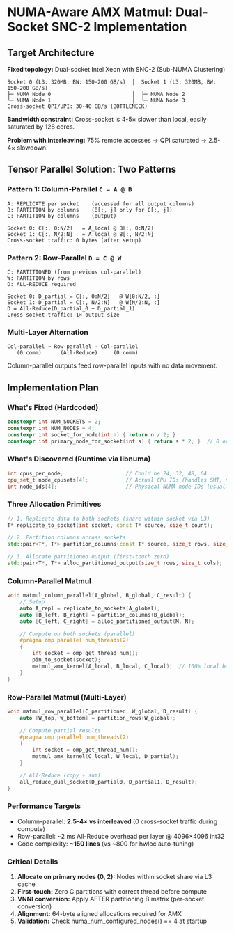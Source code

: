# NUMA-Aware AMX Matmul: Dual-Socket SNC-2 Implementation

## Target Architecture

**Fixed topology:** Dual-socket Intel Xeon with SNC-2 (Sub-NUMA Clustering)
```
Socket 0 (L3: 320MB, BW: 150-200 GB/s)  │  Socket 1 (L3: 320MB, BW: 150-200 GB/s)
├─ NUMA Node 0                          │  ├─ NUMA Node 2
└─ NUMA Node 1                          │  └─ NUMA Node 3
Cross-socket QPI/UPI: 30-40 GB/s (BOTTLENECK)
```

**Bandwidth constraint:** Cross-socket is 4-5× slower than local, easily saturated by 128 cores.

**Problem with interleaving:** 75% remote accesses → QPI saturated → 2.5-4× slowdown.

## Tensor Parallel Solution: Two Patterns

### Pattern 1: Column-Parallel `C = A @ B`
```
A: REPLICATE per socket    (accessed for all output columns)
B: PARTITION by columns    (B[:, j] only for C[:, j])
C: PARTITION by columns    (output)

Socket 0: C[:, 0:N/2]   = A_local @ B[:, 0:N/2]
Socket 1: C[:, N/2:N]   = A_local @ B[:, N/2:N]
Cross-socket traffic: 0 bytes (after setup)
```

### Pattern 2: Row-Parallel `D = C @ W`
```
C: PARTITIONED (from previous col-parallel)
W: PARTITION by rows
D: ALL-REDUCE required

Socket 0: D_partial = C[:, 0:N/2]   @ W[0:N/2, :]
Socket 1: D_partial = C[:, N/2:N]   @ W[N/2:N, :]
D = All-Reduce(D_partial_0 + D_partial_1)
Cross-socket traffic: 1× output size
```

### Multi-Layer Alternation
```
Col-parallel → Row-parallel → Col-parallel
   (0 comm)      (All-Reduce)     (0 comm)
```
Column-parallel outputs feed row-parallel inputs with no data movement.

## Implementation Plan

### What's Fixed (Hardcoded)
```cpp
constexpr int NUM_SOCKETS = 2;
constexpr int NUM_NODES = 4;
constexpr int socket_for_node(int n) { return n / 2; }
constexpr int primary_node_for_socket(int s) { return s * 2; }  // 0 or 2
```

### What's Discovered (Runtime via libnuma)
```cpp
int cpus_per_node;                    // Could be 24, 32, 48, 64...
cpu_set_t node_cpusets[4];            // Actual CPU IDs (handles SMT, numbering)
int node_ids[4];                      // Physical NUMA node IDs (usually 0,1,2,3)
```

### Three Allocation Primitives
```cpp
// 1. Replicate data to both sockets (share within socket via L3)
T* replicate_to_socket(int socket, const T* source, size_t count);

// 2. Partition columns across sockets
std::pair<T*, T*> partition_columns(const T* source, size_t rows, size_t cols);

// 3. Allocate partitioned output (first-touch zero)
std::pair<T*, T*> alloc_partitioned_output(size_t rows, size_t cols);
```

### Column-Parallel Matmul
```cpp
void matmul_column_parallel(A_global, B_global, C_result) {
    // Setup
    auto A_repl = replicate_to_sockets(A_global);
    auto [B_left, B_right] = partition_columns(B_global);
    auto [C_left, C_right] = alloc_partitioned_output(M, N);

    // Compute on both sockets (parallel)
    #pragma omp parallel num_threads(2)
    {
        int socket = omp_get_thread_num();
        pin_to_socket(socket);
        matmul_amx_kernel(A_local, B_local, C_local);  // 100% local bandwidth
    }
}
```

### Row-Parallel Matmul (Multi-Layer)
```cpp
void matmul_row_parallel(C_partitioned, W_global, D_result) {
    auto [W_top, W_bottom] = partition_rows(W_global);

    // Compute partial results
    #pragma omp parallel num_threads(2)
    {
        int socket = omp_get_thread_num();
        matmul_amx_kernel(C_local, W_local, D_partial);
    }

    // All-Reduce (copy + sum)
    all_reduce_dual_socket(D_partial0, D_partial1, D_result);
}
```

### Performance Targets
- Column-parallel: **2.5-4× vs interleaved** (0 cross-socket traffic during compute)
- Row-parallel: ~2 ms All-Reduce overhead per layer @ 4096×4096 int32
- Code complexity: **~150 lines** (vs ~800 for hwloc auto-tuning)

### Critical Details
1. **Allocate on primary nodes (0, 2):** Nodes within socket share via L3 cache
2. **First-touch:** Zero C partitions with correct thread before compute
3. **VNNI conversion:** Apply AFTER partitioning B matrix (per-socket conversion)
4. **Alignment:** 64-byte aligned allocations required for AMX
5. **Validation:** Check numa_num_configured_nodes() == 4 at startup
